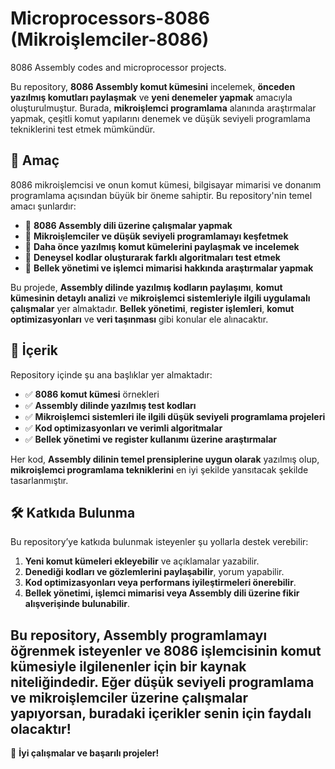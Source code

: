# Microprocessors-8086 (Mikroişlemciler-8086)
8086 Assembly codes and microprocessor projects. 

Bu repository, **8086 Assembly komut kümesini** incelemek, **önceden yazılmış komutları paylaşmak** ve **yeni denemeler yapmak** amacıyla oluşturulmuştur. Burada, **mikroişlemci programlama** alanında araştırmalar yapmak, çeşitli komut yapılarını denemek ve düşük seviyeli programlama tekniklerini test etmek mümkündür.

## 📌 Amaç

8086 mikroişlemcisi ve onun komut kümesi, bilgisayar mimarisi ve donanım programlama açısından büyük bir öneme sahiptir. Bu repository'nin temel amacı şunlardır:

- 🔹 **8086 Assembly dili üzerine çalışmalar yapmak**
- 🔹 **Mikroişlemciler ve düşük seviyeli programlamayı keşfetmek**
- 🔹 **Daha önce yazılmış komut kümelerini paylaşmak ve incelemek**
- 🔹 **Deneysel kodlar oluşturarak farklı algoritmaları test etmek**
- 🔹 **Bellek yönetimi ve işlemci mimarisi hakkında araştırmalar yapmak**

Bu projede, **Assembly dilinde yazılmış kodların paylaşımı**, **komut kümesinin detaylı analizi** ve **mikroişlemci sistemleriyle ilgili uygulamalı çalışmalar** yer almaktadır. **Bellek yönetimi**, **register işlemleri**, **komut optimizasyonları** ve **veri taşınması** gibi konular ele alınacaktır.

## 📁 İçerik
Repository içinde şu ana başlıklar yer almaktadır:

- ✅ **8086 komut kümesi** örnekleri  
- ✅ **Assembly dilinde yazılmış test kodları**  
- ✅ **Mikroişlemci sistemleri ile ilgili düşük seviyeli programlama projeleri**  
- ✅ **Kod optimizasyonları ve verimli algoritmalar**  
- ✅ **Bellek yönetimi ve register kullanımı üzerine araştırmalar**  

Her kod, **Assembly dilinin temel prensiplerine uygun olarak** yazılmış olup, **mikroişlemci programlama tekniklerini** en iyi şekilde yansıtacak şekilde tasarlanmıştır.

## 🛠 Katkıda Bulunma

Bu repository’ye katkıda bulunmak isteyenler şu yollarla destek verebilir:
1. **Yeni komut kümeleri ekleyebilir** ve açıklamalar yazabilir.
2. **Denediği kodları ve gözlemlerini paylaşabilir**, yorum yapabilir.
3. **Kod optimizasyonları veya performans iyileştirmeleri önerebilir**.
4. **Bellek yönetimi, işlemci mimarisi veya Assembly dili üzerine fikir alışverişinde bulunabilir**.

Bu repository, **Assembly programlamayı öğrenmek isteyenler** ve **8086 işlemcisinin komut kümesiyle ilgilenenler** için bir kaynak niteliğindedir. Eğer **düşük seviyeli programlama** ve **mikroişlemciler** üzerine çalışmalar yapıyorsan, buradaki içerikler senin için faydalı olacaktır!
---

🚀 **İyi çalışmalar ve başarılı projeler!**
